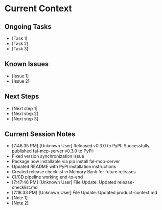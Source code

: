 # Current Context

## Ongoing Tasks
- [Task 1]
- [Task 2]
- [Task 3]

## Known Issues
- [Issue 1]
- [Issue 2]

## Next Steps
- [Next step 1]
- [Next step 2]
- [Next step 3]

## Current Session Notes

- [7:48:35 PM] [Unknown User] Released v0.3.0 to PyPI: Successfully published fal-mcp-server v0.3.0 to PyPI:
- Fixed version synchronization issue
- Package now installable via pip install fal-mcp-server
- Updated README with PyPI installation instructions
- Created release checklist in Memory Bank for future releases
- CI/CD pipeline working end-to-end
- [7:47:46 PM] [Unknown User] File Update: Updated release-checklist.md
- [7:18:33 PM] [Unknown User] File Update: Updated product-context.md
- [Note 1]
- [Note 2]
